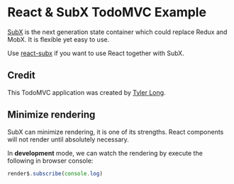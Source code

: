 # React & SubX TodoMVC Example

[SubX](https://github.com/tylerlong/subx) is the next generation state container which could replace Redux and MobX. It is flexible yet easy to use.

Use [react-subx](https://github.com/tylerlong/react-subx) if you want to use React together with SubX.


## Credit

This TodoMVC application was created by [Tyler Long](https://github.com/tylerlong).


## Minimize rendering

SubX can minimize rendering, it is one of its strengths. React components will not render until absolutely necessary.

In **development** mode, we can watch the rendering by execute the following in browser console:

```js
render$.subscribe(console.log)
```

